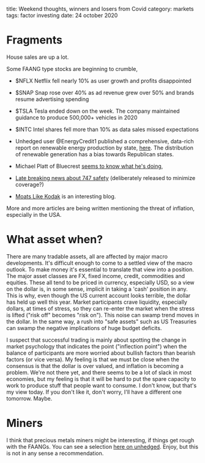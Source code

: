 title: Weekend thoughts, winners and losers from Covid
category: markets
tags: factor investing
date: 24 october 2020


# Fragments

House sales are up a lot. 

Some FAANG type stocks are beginning to crumble, 

* $NFLX Netflix fell nearly 10% as user growth and profits disappointed
* $SNAP Snap rose over 40% as ad revenue grew over 50% and brands resume advertising spending
* $TSLA Tesla ended down on the week. The company maintained guidance to produce 500,000+ vehicles in 2020
* $INTC Intel shares fell more than 10% as data sales missed expectations 
* Unhedged user @EnergyCredit1 published a comprehensive, data-rich report on renewable energy production by state, [here](https://www.unhedged.com/exchange/5f8f0b7ab315525b101ca152/). The distribution of renewable generation has a bias towards Republican states.

* Michael Platt of Bluecrest [seems to know what he's doing](https://twitter.com/goodalexander/status/1320193541453336576),
* [Late breaking news about 747 safety](https://twitter.com/DeItaone/status/1319729626059624452) (deliberately released to minimize coverage?)
* [Moats Like Kodak](https://kodakmoats.wordpress.com/) is an interesting blog.

More and more articles are being written mentioning the threat of inflation, especially in the USA.

# What asset when?

There are many tradable assets, all are affected by major macro developments.
It's difficult enough to come to a settled view of the macro outlook.
To make money it's essential to translate that view into a position.
The major asset classes are FX, fixed income, credit, commodities and equities.
These all tend to be priced in currency, especially USD, so a view on the dollar is, in some sense,
implicit in taking a 'cash' position in any. This is why, even though the US current account looks terrible,
the dollar has held up well this year.
Market participants crave liquidity, especially dollars, at times of stress,
so they can re-enter the market when the stress is lifted ("risk off" becomes "risk on").
This noise can swamp trend moves in the dollar.
In the same way, a rush into "safe assets" such as US Treasuries can swamp the negative implications of huge budget deficits. 

I suspect that successful trading is mainly about spotting the change in market psychology that indicates the point ("inflection point") when the balance of participants are more worried about bullish factors than bearish factors (or vice versa).
My feeling is that we must be close when the consensus is that the dollar is over valued, and inflation is becoming a problem.
We're not there yet, and there seems to be a lot of slack in most economies, but my feeling is that it will be hard to put the spare capacity to work to produce stuff that people want to consume.
I don't know, but that's my view today.
If you don't like it, don't worry, I'll have a different one tomorrow. Maybe.


# Miners

I think that precious metals miners might be interesting, if things get rough with the FAANGs. 
You can see a selection [here on unhedged](https://www.unhedged.com/portfolio/5f969f2fb021d70010768a56/).
Enjoy, but this is not in any sense a recommendation.
